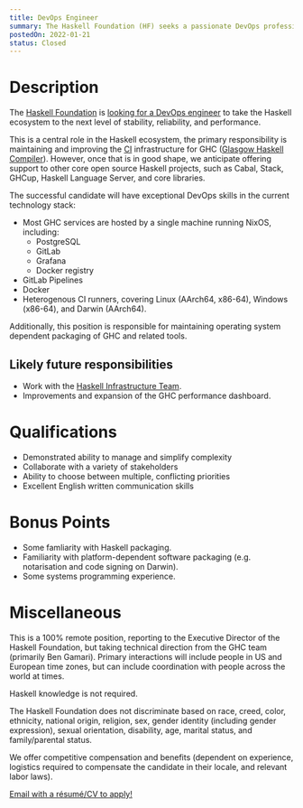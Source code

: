 ```yaml
---
title: DevOps Engineer
summary: The Haskell Foundation (HF) seeks a passionate DevOps professional to support GHC, related Haskell projects and tooling, and the HF itself.
postedOn: 2022-01-21
status: Closed
---
```


# Description

The [Haskell Foundation](https://haskell.foundation) is [looking for a DevOps engineer](https://github.com/haskellfoundation/tech-proposals/blob/main/proposals/accepted/003-ghc-ops.md) to take the Haskell ecosystem to the next level of stability, reliability, and performance.

This is a central role in the Haskell ecosystem, the primary responsibility is maintaining and improving the [CI](https://gitlab.haskell.org/ghc/ghc/-/tree/master/.gitlab) infrastructure for GHC ([Glasgow Haskell Compiler](https://gitlab.haskell.org/ghc/ghc)). However, once that is in good shape, we anticipate offering support to other core open source Haskell projects, such as Cabal, Stack, GHCup, Haskell Language Server, and core libraries.

The successful candidate will have exceptional DevOps skills in the current technology stack:

* Most GHC services are hosted by a single machine running NixOS, including:
  * PostgreSQL
  * GitLab
  * Grafana
  * Docker registry
* GitLab Pipelines
* Docker
* Heterogenous CI runners, covering Linux (AArch64, x86-64), Windows (x86-64), and Darwin (AArch64).

Additionally, this position is responsible for maintaining operating system dependent packaging of GHC and related tools.

## Likely future responsibilities

* Work with the [Haskell Infrastructure Team](https://github.com/haskell-infra/haskell-admins/).
* Improvements and expansion of the GHC performance dashboard.

# Qualifications

* Demonstrated ability to manage and simplify complexity
* Collaborate with a variety of stakeholders
* Ability to choose between multiple, conflicting priorities
* Excellent English written communication skills

# Bonus Points

* Some famliarity with Haskell packaging.
* Familiarity with platform-dependent software packaging (e.g. notarisation and code signing on Darwin).
* Some systems programming experience.

# Miscellaneous

This is a 100% remote position, reporting to the Executive Director of the Haskell Foundation, but taking technical direction from the GHC team (primarily Ben Gamari). Primary interactions will include people in US and European time zones, but can include coordination with people across the world at times.

Haskell knowledge is not required.

The Haskell Foundation does not discriminate based on race, creed, color, ethnicity, national origin, religion, sex, gender identity (including gender expression), sexual orientation, disability, age, marital status, and family/parental status.

We offer competitive compensation and benefits (dependent on experience, logistics required to compensate the candidate in their locale, and relevant labor laws).

[Email with a r&eacute;sum&eacute;/CV to apply!](mailto:careers@haskell.foundation)